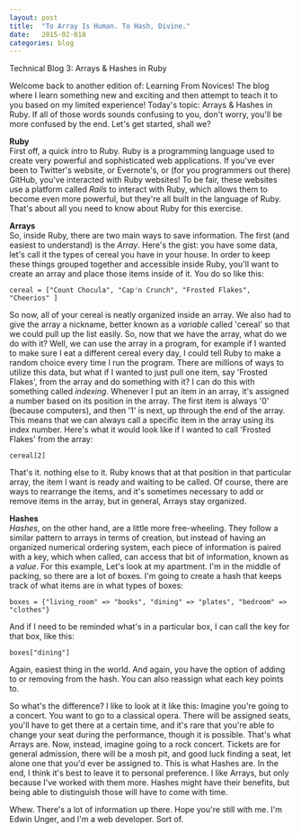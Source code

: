 ```yaml
---
layout: post
title:  "To Array Is Human. To Hash, Divine."
date:   2015-02-018
categories: blog
---
```


Technical Blog 3: Arrays & Hashes in Ruby
  <p>
    Welcome back to another edition of: Learning From Novices! The blog where I learn something new and exciting and then attempt to teach it to you based on my limited experience! Today's topic: Arrays & Hashes in Ruby. If all of those words sounds confusing to you, don't worry, you'll be more confused by the end. Let's get started, shall we?
  </p>
  <p>
    <strong>Ruby</strong><br>
    First off, a quick intro to Ruby. Ruby is a programming language used to create very powerful and sophisticated web applications. If you've ever been to Twitter's website, or Evernote's, or (for you programmers out there) GitHub, you've interacted with Ruby websites! To be fair, these websites use a platform called <em>Rails</em> to interact with Ruby, which allows them to become even more powerful, but they're all built in the language of Ruby. That's about all you need to know about Ruby for this exercise.
  </p>
  <p>
    <strong>Arrays</strong><br>
    So, inside Ruby, there are two main ways to save information. The first (and easiest to understand) is the <em>Array</em>. Here's the gist: you have some data, let's call it the types of cereal you have in your house. In order to keep these things grouped together and accessible inside Ruby, you'll want to create an array and place those items inside of it. You do so like this:<br>
  </p>
    <code = "Ruby">cereal = ["Count Chocula", "Cap'n Crunch", "Frosted Flakes", "Cheerios" ]</code><br>
  <p>
    So now, all of your cereal is neatly organized inside an array. We also had to give the array a nickname, better known as a <em>variable</em> called 'cereal' so that we could pull up the list easily. So, now that we have the array, what do we do with it? Well, we can use the array in a program, for example if I wanted to make sure I eat a different cereal every day, I could tell Ruby to make a random choice every time I run the program. There are millions of ways to utilize this data, but what if I wanted to just pull one item, say 'Frosted Flakes', from the array and do something with it? I can do this with something called <em>indexing</em>. Whenever I put an item in an array, it's assigned a number based on its position in the array. The first item is always '0' (because computers), and then '1' is next, up through the end of the array. This means that we can always call a specific item in the array using its index number. Here's what it would look like if I wanted to call 'Frosted Flakes' from the array:<br>
  </p>
    <code = "Ruby">cereal[2]</code>
  <p>
    That's it. nothing else to it. Ruby knows that at that position in that particular array, the item I want is ready and waiting to be called. Of course, there are ways to rearrange the items, and it's sometimes necessary to add or remove items in the array, but in general, Arrays stay organized.
  </p>
  <p>
    <strong>Hashes</strong><br>
    <em>Hashes</em>, on the other hand, are a little more free-wheeling. They follow a similar pattern to arrays in terms of creation, but instead of having an organized numerical ordering system, each piece of information is paired with a key, which when called, can access that bit of information, known as a <em>value</em>. For this example, Let's look at my apartment. I'm in the middle of packing, so there are a lot of boxes. I'm going to create a hash that keeps track of what items are in what types of boxes:</br>
  </p>
  <code = "Ruby">boxes = {"living_room" => "books", "dining" => "plates", "bedroom" => "clothes"}</code>
  <p>
    And if I need to be reminded what's in a particular box, I can call the key for that box, like this:<br>
  </p>
  <code = "Ruby">boxes["dining"]</code>
  <p>
    Again, easiest thing in the world. And again, you have the option of adding to or removing from the hash. You can also reassign what each key points to.
  </p>
  <p>
    So what's the difference? I like to look at it like this: Imagine you're going to a concert. You want to go to a classical opera. There will be assigned seats, you'll have to get there at a certain time, and it's rare that you're able to change your seat during the performance, though it is possible. That's what Arrays are. Now, instead, imagine going to a rock concert. Tickets are for general admission, there will be a mosh pit, and good luck finding a seat, let alone one that you'd ever be assigned to. This is what Hashes are. In the end, I think it's best to leave it to personal preference. I like Arrays, but only because I've worked with them more. Hashes might have their benefits, but being able to distinguish those will have to come with time.
  </p>
  <p>
    Whew. There's a lot of information up there. Hope you're still with me. I'm Edwin Unger, and I'm a web developer. Sort of.
  </p>
